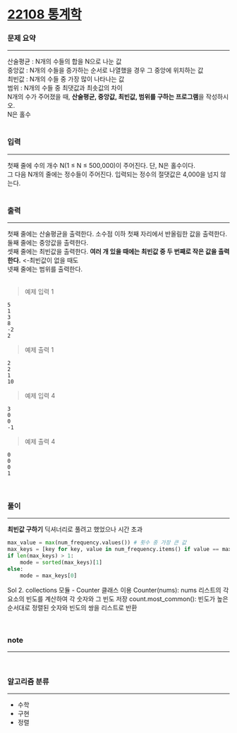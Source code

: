 [22108 통계학](https://www.acmicpc.net/problem/22108)  
=====

### 문제 요약

-----
산술평균 : N개의 수들의 합을 N으로 나눈 값  
중앙값 : N개의 수들을 증가하는 순서로 나열했을 경우 그 중앙에 위치하는 값  
최빈값 : N개의 수들 중 가장 많이 나타나는 값  
범위 : N개의 수들 중 최댓값과 최솟값의 차이  
N개의 수가 주어졌을 때, **산술평균, 중앙값, 최빈값, 범위를 구하는 프로그램**을 작성하시오.  
N은 홀수  
<br>

### 입력

-----
첫째 줄에 수의 개수 N(1 ≤ N ≤ 500,000)이 주어진다. 단, N은 홀수이다.  
그 다음 N개의 줄에는 정수들이 주어진다. 입력되는 정수의 절댓값은 4,000을 넘지 않는다.  
<br>

### 출력

-----
첫째 줄에는 산술평균을 출력한다. 소수점 이하 첫째 자리에서 반올림한 값을 출력한다.  
둘째 줄에는 중앙값을 출력한다.  
셋째 줄에는 최빈값을 출력한다. **여러 개 있을 때에는 최빈값 중 두 번째로 작은 값을 출력한다.** <-최빈값이 없을 때도  
넷째 줄에는 범위를 출력한다.  
<br>

> 예제 입력 1  
```
5
1
3
8
-2
2
```  
> 예제 출력 1  
```
2
2
1
10
```

> 예제 입력 4  
```
3
0
0
-1
```  
> 예제 출력 4  
```
0
0
0
1
```
<br>

### 풀이  
  
-----
**최빈값 구하기**
딕셔너리로 풀려고 했었으나 시간 초과
```python
max_value = max(num_frequency.values()) # 횟수 중 가장 큰 값
max_keys = [key for key, value in num_frequency.items() if value == max_value] # 최빈값(들)
if len(max_keys) > 1:
    mode = sorted(max_keys)[1]
else: 
    mode = max_keys[0]
```

Sol 2. collections 모듈 - Counter 클래스 이용
Counter(nums): nums 리스트의 각 요소의 빈도를 계산하여 각 숫자와 그 빈도 저장
count.most_common(): 빈도가 높은 순서대로 정렬된 숫자와 빈도의 쌍을 리스트로 반환

<br>

### note  

-----

<br>

### 알고리즘 분류

-----
- 수학
- 구현
- 정렬